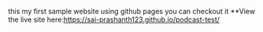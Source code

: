 this my first sample website using github pages you can checkout it **View the live site here:https://sai-prashanth123.github.io/podcast-test/
